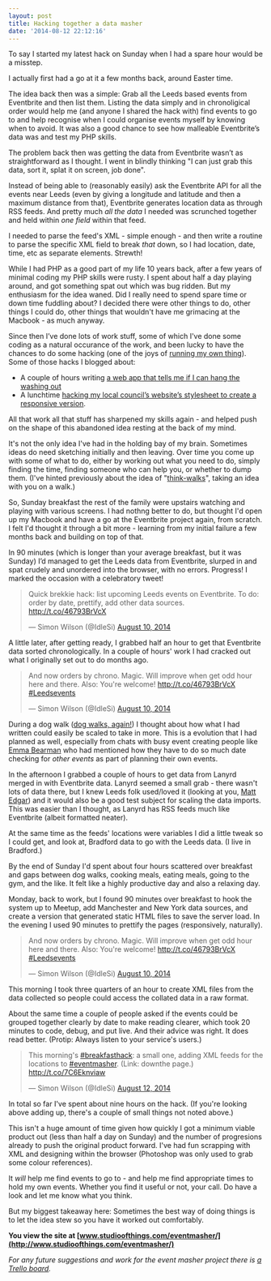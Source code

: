 ```yaml
---
layout: post
title: Hacking together a data masher
date: '2014-08-12 22:12:16'
---
```


To say I started my latest hack on Sunday when I had a spare hour would be a misstep.

I actually first had a go at it a few months back, around Easter time.

The idea back then was a simple: Grab all the Leeds based events from Eventbrite and then list them. Listing the data simply and in chronoligical order would help me (and anyone I shared the hack with) find events to go to and help recognise when I could organise events myself by knowing when to avoid. It was also a good chance to see how malleable Eventbrite’s data was and test my PHP skills.

The problem back then was getting the data from Eventbrite wasn’t as straightforward as I thought. I went in blindly thinking "I can just grab this data, sort it, splat it on screen, job done".

Instead of being able to (reasonably easily) ask the Eventbrite API for all the events near Leeds (even by giving a longitude and latitude and then a maximum distance from that), Eventbrite generates location data as through RSS feeds. And pretty much *all the data* I needed was scrunched together and held within *one field* within that feed.

I needed to parse the feed's XML - simple enough - and then write a routine to parse the specific XML field to break *that* down, so I had location, date, time, etc as separate elements. Strewth!

While I had PHP as a good part of my life 10 years back, after a few years of minimal coding my PHP skills were rusty. I spent about half a day playing around, and got something spat out which was bug ridden. But my enthusiasm for the idea waned. Did I really need to spend spare time or down time fuddling about? I decided there were other things to do, other things I could do, other things that wouldn't have me grimacing at the Macbook - as much anyway.

Since then I’ve done lots of work stuff, some of which I've done some coding as a natural occurance of the work, and been lucky to have the chances to do some hacking (one of the joys of [running my own thing](http://www.studioofthings.com/)). Some of those hacks I blogged about:

* A couple of hours writing [a web app that tells me if I can hang the washing out](http://www.ermlikeyeah.com/weathering-a-two-hour-hack/)
* A lunchtime [hacking my local council’s website’s stylesheet to create a responsive version](http://www.ermlikeyeah.com/try-something-new-to-something-already-there/).

All that work all that stuff has sharpened my skills again - and helped push on the shape of this abandoned idea resting at the back of my mind.

It's not the only idea I've had in the holding bay of my brain. Sometimes ideas do need sketching initially and then leaving. Over time you come up with some of what to do, either by working out what you need to do, simply finding the time, finding someone who can help you, or whether to dump them. (I've hinted previously about the idea of "[think-walks](http://www.ermlikeyeah.com/a-dog-one-year-on/)", taking an idea with you on a walk.)

So, Sunday breakfast the rest of the family were upstairs watching and playing with various screens. I had nothng better to do, but thought I'd open up my Macbook and have a go at the Eventbrite project again, from scratch. I felt I'd thought it through a bit more - learning from my initial failure a few months back and building on top of that.

In 90 minutes (which is longer than your average breakfast, but it was Sunday) I’d managed to get the Leeds data from Eventbrite, slurped in and spat crudely and unordered into the browser, with no errors. Progress! I marked the occasion with a celebratory tweet!

<blockquote class="twitter-tweet" lang="en"><p>Quick brekkie hack: list upcoming Leeds events on Eventbrite. To do: order by date, prettify, add other data sources. <a href="http://t.co/46793BrVcX">http://t.co/46793BrVcX</a></p>&mdash; Simon Wilson (@IdleSi) <a href="https://twitter.com/IdleSi/statuses/498397600694173696">August 10, 2014</a></blockquote>
<script async src="//platform.twitter.com/widgets.js" charset="utf-8"></script>

A little later, after getting ready, I grabbed half an hour to get that Eventbrite data sorted chronologically. In a couple of hours' work I had cracked out what I originally set out to do months ago.

<blockquote class="twitter-tweet" lang="en"><p>And now orders by chrono. Magic. Will improve when get odd hour here and there. Also: You&#39;re welcome! <a href="http://t.co/46793BrVcX">http://t.co/46793BrVcX</a> <a href="https://twitter.com/hashtag/Leedsevents?src=hash">#Leedsevents</a></p>&mdash; Simon Wilson (@IdleSi) <a href="https://twitter.com/IdleSi/statuses/498408267086045184">August 10, 2014</a></blockquote>
<script async src="//platform.twitter.com/widgets.js" charset="utf-8"></script>

During a dog walk ([dog walks, again!](http://www.ermlikeyeah.com/a-dog-one-year-on/)) I thought about how what I had written could easily be scaled to take in more. This is a evolution that I had planned as well, especially from chats with busy event creating people like [Emma Bearman](https://twitter.com/EmmaMBearman) who had mentioned how they have to do so much date checking for *other events* as part of planning their own events.

In the afternoon I grabbed a couple of hours to get data from Lanyrd merged in with Eventbrite data. Lanyrd seemed a small grab - there wasn't lots of data there, but I knew Leeds folk used/loved it (looking at you, [Matt Edgar](http://mattedgar.com/)) and it would also be a good test subject for scaling the data imports. This was easier than I thought, as Lanyrd has RSS feeds much like Eventbrite (albeit formatted neater).

At the same time as the feeds' locations were variables I did a little tweak so I could get, and look at, Bradford data to go with the Leeds data. (I live in Bradford.)

By the end of Sunday I'd spent about four hours scattered over breakfast and gaps between dog walks, cooking meals, eating meals, going to the gym, and the like. It felt like a highly productive day and also a relaxing day.

Monday, back to work, but I found 90 minutes over breakfast to hook the system up to Meetup, add Manchester and New York data sources, and create a version that generated static HTML files to save the server load. In the evening I used 90 minutes to prettify the pages (responsively, naturally).

<blockquote class="twitter-tweet" lang="en"><p>And now orders by chrono. Magic. Will improve when get odd hour here and there. Also: You&#39;re welcome! <a href="http://t.co/46793BrVcX">http://t.co/46793BrVcX</a> <a href="https://twitter.com/hashtag/Leedsevents?src=hash">#Leedsevents</a></p>&mdash; Simon Wilson (@IdleSi) <a href="https://twitter.com/IdleSi/statuses/498408267086045184">August 10, 2014</a></blockquote>
<script async src="//platform.twitter.com/widgets.js" charset="utf-8"></script>

This morning I took three quarters of an hour to create XML files from the data collected so people could access the collated data in a raw format.

About the same time a couple of people asked if the events could be grouped together clearly by date to make reading clearer, which took 20 minutes to code, debug, and put live. And their advice was right. It does read better. (Protip: Always listen to your service's users.)

<blockquote class="twitter-tweet" lang="en"><p>This morning&#39;s <a href="https://twitter.com/hashtag/breakfasthack?src=hash">#breakfasthack</a>: a small one, adding XML feeds for the locations to <a href="https://twitter.com/hashtag/eventmasher?src=hash">#eventmasher</a>. (Link: downthe page.) <a href="http://t.co/7C6Eknviaw">http://t.co/7C6Eknviaw</a></p>&mdash; Simon Wilson (@IdleSi) <a href="https://twitter.com/IdleSi/statuses/499100968256929794">August 12, 2014</a></blockquote>
<script async src="//platform.twitter.com/widgets.js" charset="utf-8"></script>

In total so far I've spent about nine hours on the hack. (If you're looking above adding up, there's a couple of small things not noted above.)

This isn't a huge amount of time given how quickly I got a minimum viable product out (less than half a day on Sunday) and the number of progresions already to push the original product forward. I've had fun scrapping with XML and designing within the browser (Photoshop was only used to grab some colour references).

It *will* help me find events to go to - and help me find appropriate times to hold my own events. Whether you find it useful or not, your call. Do have a look and let me know what you think.

But my biggest takeaway here: Sometimes the best way of doing things is to let the idea stew so you have it worked out comfortably.

**You view the site at [www.studioofthings.com/eventmasher/](http://www.studioofthings.com/eventmasher/)**

*For any future suggestions and work for the event masher project there is [a Trello board](https://trello.com/b/oSlDAC08/leeds-events-masher).*